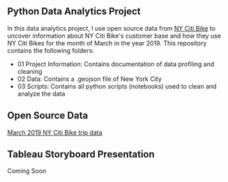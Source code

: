 ## Python Data Analytics Project
In this data analytics project, I use open source data from [NY Citi Bike](https://citibikenyc.com/) to uncover information about NY Citi Bike's customer base and how they use NY Citi Bikes for the month of March in the year 2019. This repository contains the following folders:
- 01 Project Information: Contains documentation of data profiling and cleaning
- 02 Data: Contains a .geojson file of New York City
- 03 Scripts: Contains all python scripts (notebooks) used to clean and analyze the data

## Open Source Data
[March 2019 NY Citi Bike trip data](https://s3.amazonaws.com/tripdata/201903-citibike-tripdata.csv.zip)

## Tableau Storyboard Presentation
Coming Soon
